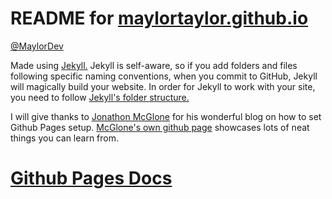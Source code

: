 # README for [maylortaylor.github.io](https://maylortaylor.github.io/)

[@MaylorDev](https://twitter.com/maylordev)

Made using [Jekyll.](https://jekyllrb.com/docs/home/) Jekyll is self-aware, so if you add folders and files following specific naming conventions, when you commit to GitHub, Jekyll will magically build your website. In order for Jekyll to work with your site, you need to follow [Jekyll's folder structure.](https://jekyllrb.com/docs/structure/)

I will give thanks to [Jonathon McGlone](http://jmcglone.com/guides/github-pages) for his wonderful blog on how to set Github Pages setup. [McGlone's own github page](https://github.com/jmcglone/jmcglone.github.io) showcases lots of neat things you can learn from.

# [Github Pages Docs](https://help.github.com/categories/github-pages-basics/)